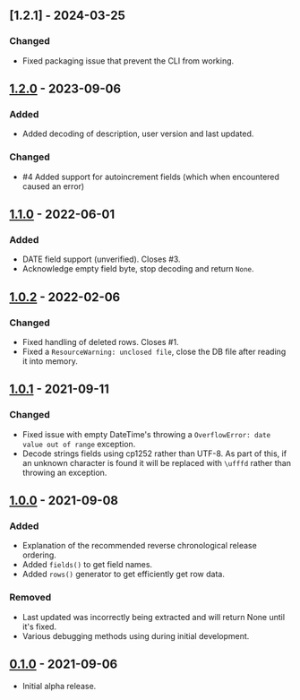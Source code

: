## [1.2.1] - 2024-03-25
### Changed
- Fixed packaging issue that prevent the CLI from working.

## [1.2.0] - 2023-09-06
### Added
- Added decoding of description, user version and last updated.

### Changed
- #4 Added support for autoincrement fields (which when encountered caused an error)

## [1.1.0] - 2022-06-01
### Added
- DATE field support (unverified). Closes #3.
- Acknowledge empty field byte, stop decoding and return `None`.

## [1.0.2] - 2022-02-06
### Changed
- Fixed handling of deleted rows. Closes #1.
- Fixed a `ResourceWarning: unclosed file`, close the DB file after reading it into memory.

## [1.0.1] - 2021-09-11
### Changed
- Fixed issue with empty DateTime's throwing a `OverflowError: date value out of range` exception.
- Decode strings fields using cp1252 rather than UTF-8. As part of this, if an unknown character is found it will be replaced with `\ufffd` rather than throwing an exception.

## [1.0.0] - 2021-09-08
### Added
- Explanation of the recommended reverse chronological release ordering.
- Added `fields()` to get field names.
- Added `rows()` generator to get efficiently get row data.

### Removed
- Last updated was incorrectly being extracted and will return None until it's fixed.
- Various debugging methods using during initial development.

## [0.1.0] - 2021-09-06
- Initial alpha release.

[Unreleased]: https://github.com/linville/pydbisam/compare/v1.1.0...HEAD
[1.2.0]: https://github.com/linville/pydbisam/compare/v1.1.0...v1.2.0
[1.1.0]: https://github.com/linville/pydbisam/compare/v1.0.2...v1.1.0
[1.0.2]: https://github.com/linville/pydbisam/compare/v1.0.1...v1.0.2
[1.0.1]: https://github.com/linville/pydbisam/compare/v1.0.0...v1.0.1
[1.0.0]: https://github.com/linville/pydbisam/compare/v0.1.0...v1.0.0
[0.1.0]: https://github.com/linville/pydbisam/releases/tag/v0.1.0
